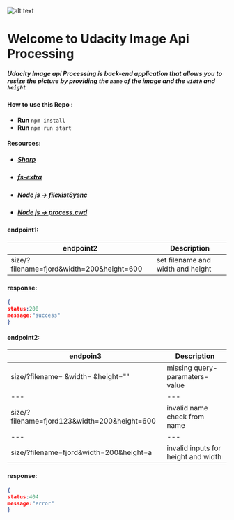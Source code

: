 ![alt text](https://cdn.freebiesupply.com/logos/large/2x/udacity-2-logo-png-transparent.png)
# Welcome to Udacity Image Api Processing

#####  **Udacity** Image api Processing is back-end application that allows you to resize  the  picture by providing the `name` of the image  and the `width` and `height`

 #### How to use this Repo : 
-  **Run** ` npm install `
-  **Run** ` npm run start `
  #### Resources:
-  ##### [Sharp](https://sharp.pixelplumbing.com/api-resize)
-  ##### [fs-extra](https://www.npmjs.com/package/fs-extra/)
-  ##### [Node js -> filexistSysnc](https://nodejs.org/api/fs.html#fsexistssyncpath)
-  ##### [Node js -> process.cwd]([https://nodejs.org/api/fs.html#fsexistssyncpath](https://nodejs.org/api/process.html#processcwd))
 #### endpoint1:
 |              endpoint2                   |         Description              |
 |                 ---                      |            ---                   |
 | size/?filename=fjord&width=200&height=600| set filename and width and height|
 #### response:
 ```json
 {
 status:200
 message:"success"
 }
 ```
 
  #### endpoint2:
 |              endpoin3                     |         Description               |
 |                 ---                      |            ---                     |
 |       size/?filename= &width= &height=""  | missing query-paramaters-value    |
 |                 ---                      |            ---                     |
 size/?filename=fjord123&width=200&height=600|   invalid name check from name    |
 |                 ---                      |            ---                     |
 |size/?filename=fjord&width=200&height=a    |invalid inputs for height and width|
 
 #### response:
 ```json
 {
 status:404
 message:"error"
 }
